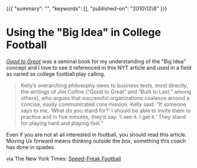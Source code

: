 {{{
    "summary": "",
    "keywords": [],
    "published-on": "2010\\12\\6"
}}}


# Using the "Big Idea" in College Football

*[Good to Great][1]* was a seminal book for my understanding of the "Big Idea" concept and I love to see it referenced in this NYT article and used in a field as varied as college football play calling.

> Kelly’s overarching philosophy owes to business texts, most directly, the writings of Jim Collins (“Good to Great” and “Built to Last,” among others), who argues that successful organizations coalesce around a concise, easily communicated core mission. Kelly said: “If someone says to me, ‘What do you stand for?’ I should be able to invite them to practice and in five minutes, they’d say: ‘I see it. I get it.’ They stand for playing hard and playing fast.”

Even if you are not at all interested in football, you should read this article. Moving Ux forward means thinking outside the box, something this coach has done in spades.

via The New York Times: [Speed-Freak Football][2]

 [1]: http://www.amazon.com/gp/product/0066620996?ie=UTF8&tag=lattothepar07-20&linkCode=as2&camp=1789&creative=390957&creativeASIN=0066620996
 [2]: http://www.nytimes.com/2010/12/05/magazine/05Football-t.html?pagewanted=all